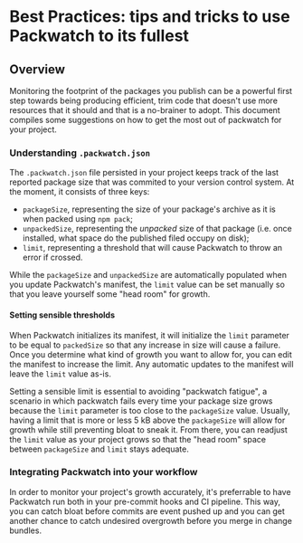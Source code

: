 # Best Practices: tips and tricks to use Packwatch to its fullest

## Overview

Monitoring the footprint of the packages you publish can be a powerful first step towards being producing efficient, trim code that doesn't use more resources that it should and that is a no-brainer to adopt. This document compiles some suggestions on how to get the most out of packwatch for your project.

### Understanding `.packwatch.json`

The `.packwatch.json` file persisted in your project keeps track of the last reported package size that was commited to your version control system. At the moment, it consists of three keys:

- `packageSize`, representing the size of your package's archive as it is when packed using `npm pack`;
- `unpackedSize`, representing the _unpacked_ size of that package (i.e. once installed, what space do the published filed occupy on disk);
- `limit`, representing a threshold that will cause Packwatch to throw an error if crossed.

While the `packageSize` and `unpackedSize` are automatically populated when you update Packwatch's manifest, the `limit` value can be set manually so that you leave yourself some "head room" for growth.

#### Setting sensible thresholds

When Packwatch initializes its manifest, it will initialize the `limit` parameter to be equal to `packedSize` so that any increase in size will cause a failure. Once you determine what kind of growth you want to allow for, you can edit the manifest to increase the limit. Any automatic updates to the manifest will leave the `limit` value as-is.

Setting a sensible limit is essential to avoiding "packwatch fatigue", a scenario in which packwatch fails every time your package size grows because the `limit` parameter is too close to the `packageSize` value. Usually, having a limit that is more or less 5 kB above the `packageSize` will allow for growth while still preventing bloat to sneak it. From there, you can readjust the `limit` value as your project grows so that the "head room" space between `packageSize` and `limit` stays adequate.

### Integrating Packwatch into your workflow

In order to monitor your project's growth accurately, it's preferrable to have Packwatch run both in your pre-commit hooks and CI pipeline. This way, you can catch bloat before commits are event pushed up and you can get another chance to catch undesired overgrowth before you merge in change bundles.
